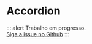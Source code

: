 # Accordion

<p>

::: alert Trabalho em progresso.  
[Siga a issue no Github](https://github.com/vue-a11y/vue-a11y.com/issues/13)
:::

</p>
